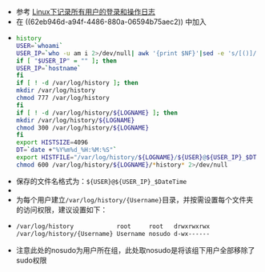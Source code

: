 - 参考 [Linux下记录所有用户的登录和操作日志](https://blog.51cto.com/xuaijun/2821502)
- 在 ((62eb946d-a94f-4486-880a-06594b75aec2)) 中加入
- ```bash
  history
  USER=`whoami`
  USER_IP=`who -u am i 2>/dev/null| awk '{print $NF}'|sed -e 's/[()]//g'`
  if [ "$USER_IP" = "" ]; then
  USER_IP=`hostname`
  fi
  if [ ! -d /var/log/history ]; then
  mkdir /var/log/history
  chmod 777 /var/log/history
  fi
  if [ ! -d /var/log/history/${LOGNAME} ]; then
  mkdir /var/log/history/${LOGNAME}
  chmod 300 /var/log/history/${LOGNAME}
  fi
  export HISTSIZE=4096
  DT=`date +"%Y%m%d_%H:%M:%S"`
  export HISTFILE="/var/log/history/${LOGNAME}/${USER}@${USER_IP}_$DT"
  chmod 600 /var/log/history/${LOGNAME}/*history* 2>/dev/null
  ```
- 保存的文件名格式为：`${USER}@${USER_IP}_$DateTime`
-
- 为每个用户建立``/var/log/history/{Username}``目录，并按需设置每个文件夹的访问权限，建议设置如下：
- ```bash
  /var/log/history            root     root   drwxrwxrwx
  /var/log/history/{Username} Username nosudo d-wx------
  ```
- 注意此处的nosudo为用户所在组，此处取nosudo是将该组下用户全部移除了sudo权限